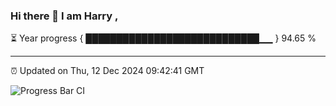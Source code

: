### Hi there 👋 I am Harry , 

⏳ Year progress { ████████████████████████████▁▁ } 94.65 %

---

⏰ Updated on Thu, 12 Dec 2024 09:42:41 GMT

![Progress Bar CI](https://github.com/duykhang68/duykhang68/workflows/Progress%20Bar%20CI/badge.svg)
